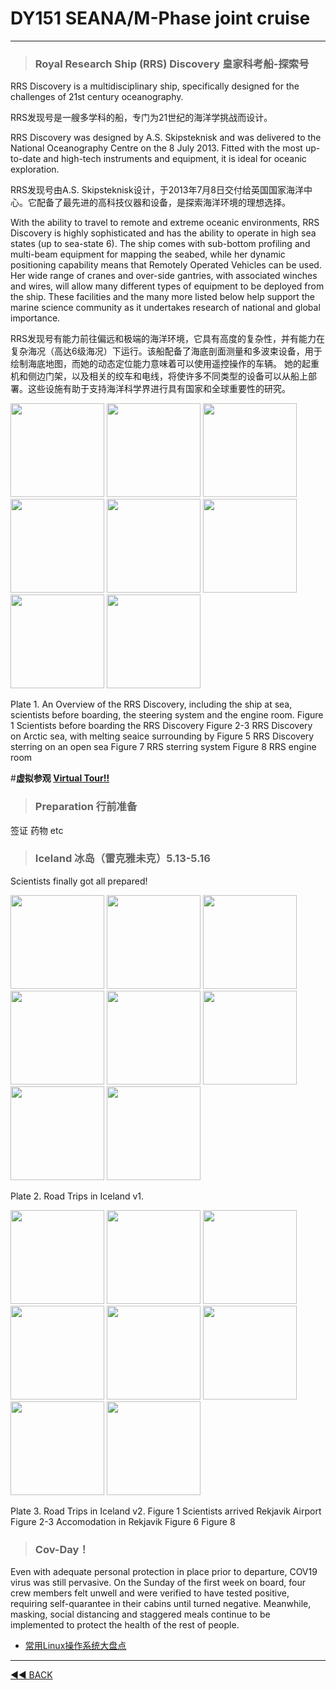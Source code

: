 ﻿# **DY151 SEANA/M-Phase joint cruise**

---

> ### Royal Research Ship (RRS) Discovery 皇家科考船-探索号

RRS Discovery is a multidisciplinary ship, specifically designed for the challenges of 21st century oceanography.

RRS发现号是一艘多学科的船，专门为21世纪的海洋学挑战而设计。

RRS Discovery was designed by A.S. Skipsteknisk and was delivered to the National Oceanography Centre on the 8 July 2013. Fitted with the most up-to-date and high-tech instruments and equipment, it is ideal for oceanic exploration.

RRS发现号由A.S. Skipsteknisk设计，于2013年7月8日交付给英国国家海洋中心。它配备了最先进的高科技仪器和设备，是探索海洋环境的理想选择。

With the ability to travel to remote and extreme oceanic environments, RRS Discovery is highly sophisticated and has the ability to operate in high sea states (up to sea-state 6). 
The ship comes with sub-bottom profiling and multi-beam equipment for mapping the seabed, while her dynamic positioning capability means that Remotely Operated Vehicles can be used. 
Her wide range of cranes and over-side gantries, with associated winches and wires, will allow many different types of equipment to be deployed from the ship. 
These facilities and the many more listed below help support the marine science community as it undertakes research of national and global importance.

RRS发现号有能力前往偏远和极端的海洋环境，它具有高度的复杂性，并有能力在复杂海况（高达6级海况）下运行。该船配备了海底剖面测量和多波束设备，用于绘制海底地图，而她的动态定位能力意味着可以使用遥控操作的车辆。
她的起重机和侧边门架，以及相关的绞车和电线，将使许多不同类型的设备可以从船上部署。这些设施有助于支持海洋科学界进行具有国家和全球重要性的研究。


<p align="left">
      <img src="https://cdn.jsdelivr.net/gh/ddyyqq112233/yuqingd.github.io@master/pics/arctic/DY151/DY151_2.jpg" height="150"/>
      <img src="https://cdn.jsdelivr.net/gh/ddyyqq112233/yuqingd.github.io@master/pics/arctic/DY151/DY151_1.jpg" height="150"/>
	  <img src="https://cdn.jsdelivr.net/gh/ddyyqq112233/yuqingd.github.io@master/pics/arctic/DY151/DY151_3.jpg" height="150"/>
      <img src="https://cdn.jsdelivr.net/gh/ddyyqq112233/yuqingd.github.io@master/pics/arctic/DY151/DY151_8.jpg" height="150"/>
	  <img src="https://cdn.jsdelivr.net/gh/ddyyqq112233/yuqingd.github.io@master/pics/arctic/DY151/DY151_4.jpg" height="150"/>
      <img src="https://cdn.jsdelivr.net/gh/ddyyqq112233/yuqingd.github.io@master/pics/arctic/DY151/DY151_5.jpg" height="150"/>
      <img src="https://cdn.jsdelivr.net/gh/ddyyqq112233/yuqingd.github.io@master/pics/arctic/DY151/DY151_6.jpg" height="150"/>
      <img src="https://cdn.jsdelivr.net/gh/ddyyqq112233/yuqingd.github.io@master/pics/arctic/DY151/DY151_7.jpg" height="150"/>
</p>
Plate 1. An Overview of the RRS Discovery, including the ship at sea, scientists before boarding, the steering system and the engine room.
Figure 1   Scientists before boarding the RRS Discovery
Figure 2-3 RRS Discovery on Arctic sea, with melting seaice surrounding by
Figure 5   RRS Discovery sterring on an open sea
Figure 7   RRS sterring system
Figure 8   RRS engine room

#**虚拟参观 [Virtual Tour!!](https://noc.ac.uk/facilities/ships/rrs-discovery/rrs-discovery-virtual-tour)**

> ### Preparation 行前准备

签证
药物
etc

> ### Iceland 冰岛（雷克雅未克）5.13-5.16

Scientists finally got all prepared! 

<p align="left">
      <img src="https://cdn.jsdelivr.net/gh/ddyyqq112233/yuqingd.github.io@master/pics/arctic/Iceland/ICE_2.JPG" height="150"/>
      <img src="https://cdn.jsdelivr.net/gh/ddyyqq112233/yuqingd.github.io@master/pics/arctic/Iceland/ICE_3.JPG" height="150"/>
	  <img src="https://cdn.jsdelivr.net/gh/ddyyqq112233/yuqingd.github.io@master/pics/arctic/Iceland/ICE_4.JPG" height="150"/>
      <img src="https://cdn.jsdelivr.net/gh/ddyyqq112233/yuqingd.github.io@master/pics/arctic/Iceland/ICE_1.JPG" height="150"/>
	  <img src="https://cdn.jsdelivr.net/gh/ddyyqq112233/yuqingd.github.io@master/pics/arctic/Iceland/ICE_5.JPG" height="150"/>
      <img src="https://cdn.jsdelivr.net/gh/ddyyqq112233/yuqingd.github.io@master/pics/arctic/Iceland/ICE_8.JPG" height="150"/>
      <img src="https://cdn.jsdelivr.net/gh/ddyyqq112233/yuqingd.github.io@master/pics/arctic/Iceland/ICE_6.JPG" height="150"/>
      <img src="https://cdn.jsdelivr.net/gh/ddyyqq112233/yuqingd.github.io@master/pics/arctic/Iceland/ICE_7.JPG" height="150"/>
</p>
Plate 2. Road Trips in Iceland v1.

<p align="left">
      <img src="https://cdn.jsdelivr.net/gh/ddyyqq112233/yuqingd.github.io@master/pics/arctic/Iceland/ICE_9.jpg"  height="150"/>
      <img src="https://cdn.jsdelivr.net/gh/ddyyqq112233/yuqingd.github.io@master/pics/arctic/Iceland/ICE_10.jpg" height="150"/>
	  <img src="https://cdn.jsdelivr.net/gh/ddyyqq112233/yuqingd.github.io@master/pics/arctic/Iceland/ICE_11.jpg" height="150"/>
      <img src="https://cdn.jsdelivr.net/gh/ddyyqq112233/yuqingd.github.io@master/pics/arctic/Iceland/ICE_12.jpg" height="150"/>
	  <img src="https://cdn.jsdelivr.net/gh/ddyyqq112233/yuqingd.github.io@master/pics/arctic/Iceland/ICE_13.jpg" height="150"/>
      <img src="https://cdn.jsdelivr.net/gh/ddyyqq112233/yuqingd.github.io@master/pics/arctic/Iceland/ICE_14.jpg" height="150"/>
      <img src="https://cdn.jsdelivr.net/gh/ddyyqq112233/yuqingd.github.io@master/pics/arctic/Iceland/ICE_15.jpg" height="150"/>
      <img src="https://cdn.jsdelivr.net/gh/ddyyqq112233/yuqingd.github.io@master/pics/arctic/Iceland/ICE_16.jpg" height="150"/>
</p>
Plate 3. Road Trips in Iceland v2.
Figure 1   Scientists arrived Rekjavik Airport
Figure 2-3 Accomodation in Rekjavik
Figure 6   
Figure 8   


> ### Cov-Day！

Even with adequate personal protection in place prior to departure, COV19 virus was still pervasive. On the Sunday of the first week on board, four crew members felt unwell and were verified 
to have tested positive, requiring self-quarantee in their cabins until turned negative. Meanwhile, masking, social distancing and staggered meals continue to be implemented to protect the health of 
the rest of people. 


- [常用Linux操作系统大盘点](https://mp.weixin.qq.com/s/x8rwsIOzYEPXmEVXmWJ4Tg)



---
[◄◄ BACK](https://yuqingdai.xyz/#/README)